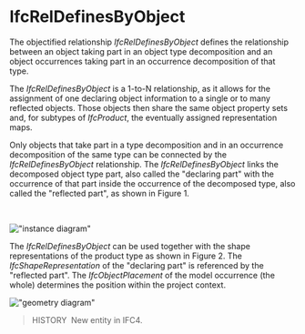 IfcRelDefinesByObject
=====================

The objectified relationship _IfcRelDefinesByObject_ defines the relationship between an object taking part in an object type decomposition and an object occurrences taking part in an occurrence decomposition of that type.

The _IfcRelDefinesByObject_ is a 1-to-N relationship, as it allows for the assignment of one declaring object information to a single or to many reflected objects. Those objects then share the same object property sets and, for subtypes of _IfcProduct_, the eventually assigned representation maps.

Only objects that take part in a type decomposition and in an occurrence decomposition of the same type can be connected by the _IfcRelDefinesByObject_ relationship. The _IfcRelDefinesByObject_ links the decomposed object type part, also called the "declaring part" with the occurrence of that part inside the occurrence of the decomposed type, also called the "reflected part", as shown in Figure 1.

&nbsp;

!["instance diagram"](../../../../../../figures/ifcreldefinesbyobject_fig-1.png "Figure 1 &mdash; Part definition relationships")

The _IfcRelDefinesByObject_ can be used together with the shape representations of the product type as shown in Figure 2. The _IfcShapeRepresentation_ of the "declaring part" is referenced by the "reflected part". The _IfcObjectPlacement_ of the model occurrence (the whole) determines the position within the project context.

!["geometry diagram"](../../../../../../figures/ifcreldefinesbyobject_fig-2.png "Figure 2 &mdash; Part definition relationships with shape representation")

> HISTORY&nbsp; New entity in IFC4.
